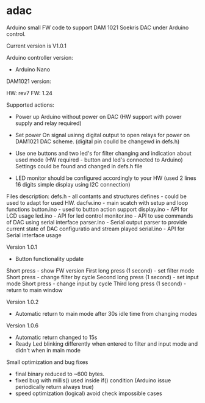 # adac

Arduino small FW code to support DAM 1021 Soekris DAC under Arduino control.

Current version is V1.0.1

Arduino controller version:
- Arduino Nano

DAM1021 version:

HW: rev7
FW: 1.24

Supported actions:
- Power up Arduino without power on DAC (HW support with power supply and relay required)
- Set power On signal usinng digital output to open relays for power on DAM1021 DAC scheme. (digital pin coulld be changewd in defs.h)
- Use one buttons and two led's for filter changing and indication about used mode (HW required - button and led's connected to Arduino)
                                    Settings could be found and changed in defs.h file

- LED monitor should be configured accordingly to your HW (used 2 lines 16 digits simple display using I2C connection)


Files description:
defs.h      - all contants and structures defines - could be used to adapt for used HW.
dacfw.ino   - main scatch with setup and loop functions
button.ino  - used to button action support
display.ino - API for LCD usage
led.ino     - API for led control
monitor.ino - API to use commands of DAC using serial interface
parser.ino  - Serial output parser to provide current state of DAC configuratio and stream played
serial.ino  - API for Serial interface usage



Version 1.0.1
- Button functionality update

Short press - show FW version
First long press (1 second) - set filter mode
        Short press - change filter by cycle
Second long press (1 second) - set input mode
        Short press - change input by cycle
Third long press (1 second) - return to main window

Version 1.0.2
- Automatic return to main mode after 30s idle time from changing modes

Version 1.0.6
- Automatic return changed to 15s
- Ready Led blinking differently when entered to filter and input mode and didn't when in main mode

Small optimization and bug fixes
 - final binary reduced to ~600 bytes.
 - fixed bug with millis() used inside if() condition (Arduino issue periodically return always true)
 - speed optimization (logical) avoid check impossible cases

 
